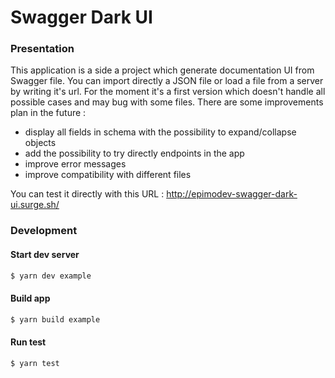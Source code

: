 # Swagger Dark UI

### Presentation
This application is a side a project which generate documentation UI from Swagger file.
You can import directly a JSON file or load a file from a server by writing it's url.
For the moment it's a first version which doesn't handle all possible cases and may bug with some files.
There are some improvements plan in the future :
- display all fields in schema with the possibility to expand/collapse objects
- add the possibility to try directly endpoints in the app
- improve error messages
- improve compatibility with different files

You can test it directly with this URL : http://epimodev-swagger-dark-ui.surge.sh/

### Development

#### Start dev server
```sh
$ yarn dev example
```

#### Build app
```sh
$ yarn build example
```

#### Run test
```sh
$ yarn test
```
